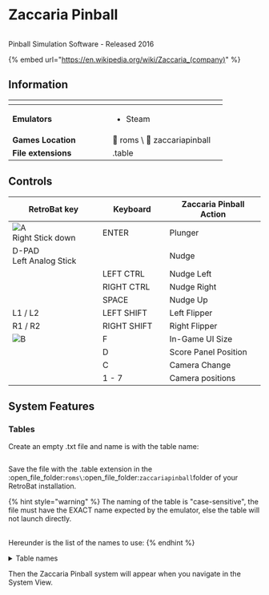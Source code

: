 # Zaccaria Pinball

<div align="left">

<figure><img src="https://github.com/fabricecaruso/es-theme-carbon/blob/master/art/logos/zaccariapinball.png?raw=true" alt=""><figcaption></figcaption></figure>

</div>

Pinball Simulation Software - Released 2016

{% embed url="https://en.wikipedia.org/wiki/Zaccaria_(company)" %}

## Information

<table data-header-hidden><thead><tr><th width="184"></th><th></th><th data-hidden></th></tr></thead><tbody><tr><td><strong>Emulators</strong></td><td><ul><li>Steam</li></ul></td><td></td></tr><tr><td><strong>Games Location</strong></td><td><span data-gb-custom-inline data-tag="emoji" data-code="1f4c2">📂</span> roms \ <span data-gb-custom-inline data-tag="emoji" data-code="1f4c2">📂</span> zaccariapinball</td><td></td></tr><tr><td><strong>File extensions</strong></td><td>.table</td><td></td></tr></tbody></table>

## Controls

<table><thead><tr><th width="215">RetroBat key</th><th width="140">Keyboard</th><th width="229">Zaccaria Pinball Action</th></tr></thead><tbody><tr><td><img src="../../../.gitbook/assets/image (1) (2) (1).png" alt="A"><br>Right Stick down</td><td>ENTER</td><td>Plunger</td></tr><tr><td>D-PAD<br>Left Analog Stick</td><td></td><td>Nudge</td></tr><tr><td></td><td>LEFT CTRL</td><td>Nudge Left</td></tr><tr><td></td><td>RIGHT CTRL</td><td>Nudge Right</td></tr><tr><td></td><td>SPACE</td><td>Nudge Up</td></tr><tr><td>L1 / L2</td><td>LEFT SHIFT</td><td>Left Flipper</td></tr><tr><td>R1 / R2</td><td>RIGHT SHIFT</td><td>Right Flipper</td></tr><tr><td><img src="../../../.gitbook/assets/image (4) (1).png" alt="B"></td><td>F</td><td>In-Game UI Size</td></tr><tr><td><img src="../../../.gitbook/assets/image (3) (1) (2).png" alt="" data-size="original"></td><td>D</td><td>Score Panel Position</td></tr><tr><td><img src="../../../.gitbook/assets/image (2) (1) (1).png" alt="" data-size="line"></td><td>C</td><td>Camera Change</td></tr><tr><td></td><td>1 - 7</td><td>Camera positions</td></tr></tbody></table>

## System Features

### Tables

Create an empty .txt file and name is with the table name:

<div align="left">

<figure><img src="https://i.imgur.com/RwUbyf8.png" alt=""><figcaption></figcaption></figure>

</div>

Save the file with the .table extension in the :open\_file\_folder:`roms\`:open\_file\_folder:`zaccariapinball`folder of your RetroBat installation.&#x20;

{% hint style="warning" %}
The naming of the table is "case-sensitive", the file must have the EXACT name expected by the emulator, else the table will not launch directly.

\
Hereunder is the list of the names to use:
{% endhint %}

<details>

<summary>Table names</summary>

Aerobatics\
Aerobatics Retro\
Aliens\
Beast Master\
Blackbelt\
Blackbelt 2018\
Blackbelt Retro\
Caveman\
Cine Star\
Cine Star Deluxe\
Circus\
Circus 2017\
Circus Retro\
Clown\
Clown 2019\
Clown Retro\
Combat\
Combat 2017\
Combat Deluxe\
Combat Retro\
Devil Riders\
Devil Riders 2019\
Devil Riders Retro\
Earth Wind Fire\
Earth Wind Fire 2017\
Earth Wind Fire Retro\
Farfalla\
Farfalla 2017\
Farfalla Deluxe\
Farfalla Retro\
Fire Mountain\
Fire Mountain 2019\
Fire Mountain Retro\
Firefighter\
Future World\
Future World 2018\
Granada\
Hippie\
Hot Wheels\
Hot Wheels 2017\
Hot Wheels Retro\
House of Diamonds\
House of Diamonds 2017\
House of Diamonds Deluxe\
House of Diamonds Retro\
Locomotion\
Locomotion 2018\
Locomotion Retro\
Lucky Fruit\
Magic Castle\
Magic Castle 2017\
Magic Castle Retro\
Mexico '86\
Mexico '86 Retro\
Moon Flight\
Mystic Star\
Mystic Star Retro\
Nautilus\
Nautilus 2018\
Nautilus Retro\
Pinball Champ\
Pinball Champ '82\
Pinball Champ 2018\
Pinball Champ Retro\
Pool Champion\
Pool Champion 2018\
Pool Champion Deluxe\
POSTAL Redux SS\
POSTAL Redux Deluxe\
POSTAL Redux Remake\
POSTAL Redux Retro\
POSTAL 2 SS\
POSTAL 2 Deluxe\
POSTAL 2 Remake\
POSTAL 2 Retro\
Red Show\
Red Show Deluxe\
Robot\
Robot 2018\
Robot Deluxe\
Robot Retro\
Shooting The Rapids\
Shooting The Rapids 2016\
Shooting The Rapids Retro\
Soccer Kings\
Soccer Kings Retro\
Space Shuttle\
Space Shuttle 2016\
Space Shuttle Deluxe\
Space Shuttle Retro\
Speed King\
Spooky\
Spooky 2017\
Spooky Deluxe\
Spooky Retro\
Star God\
Star God 2019\
Star God Retro\
Star's Phoenix\
Star's Phoenix 2018\
Strike\
Strike Deluxe\
Supersonic\
Supersonic Retro\
The Mummy\
Time Machine\
Time Machine 2019\
Time Machine Retro\
Top Hand\
Tropical\
Tropical 2019\
Universe\
Universe Deluxe\
Universe Retro\
Voyager\
Winter Sports\
Winter Sports 2018\
Wizard\
Wood's Queen\
Wood's Queen 2019\
Zankor\
Zankor Deluxe\
Zankor 2017\
Zankor Retro\
Zombie\
Zombie Invasion (starts invasion mode table)

</details>

Then the Zaccaria Pinball system will appear when you navigate in the System View.

&#x20;
